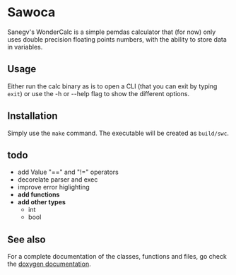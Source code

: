# Sawoca

Sanegv's WonderCalc is a simple pemdas calculator that (for now) only uses 
double precision floating points numbers, with the ability to store data in
 variables.

## Usage

Either run the calc binary as is to open a CLI (that you can exit by typing 
`exit`) or use the -h or --help flag to show the different options.

## Installation

Simply use the `make` command. The executable will be created as `build/swc`.

## todo

- add Value "==" and "!=" operators
- decorelate parser and exec
- improve error higlighting
- **add functions**
- **add other types**
    - int
    - bool

## See also

For a complete documentation of the classes, functions and files, go check the 
[doxygen documentation](./docs/html/index.html "doxygen documentation").
